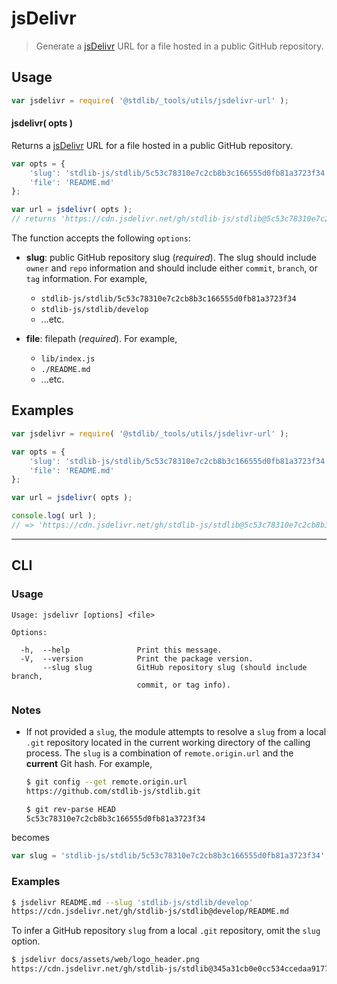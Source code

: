 <!--

@license Apache-2.0

Copyright (c) 2018 The Stdlib Authors.

Licensed under the Apache License, Version 2.0 (the "License");
you may not use this file except in compliance with the License.
You may obtain a copy of the License at

   http://www.apache.org/licenses/LICENSE-2.0

Unless required by applicable law or agreed to in writing, software
distributed under the License is distributed on an "AS IS" BASIS,
WITHOUT WARRANTIES OR CONDITIONS OF ANY KIND, either express or implied.
See the License for the specific language governing permissions and
limitations under the License.

-->

# jsDelivr

> Generate a [jsDelivr][jsdelivr] URL for a file hosted in a public GitHub repository.

<!-- Section to include introductory text. Make sure to keep an empty line after the intro `section` element and another before the `/section` close. -->

<section class="intro">

</section>

<!-- /.intro -->

<!-- Package usage documentation. -->

<section class="usage">

## Usage

```javascript
var jsdelivr = require( '@stdlib/_tools/utils/jsdelivr-url' );
```

#### jsdelivr( opts )

Returns a [jsDelivr][jsdelivr] URL for a file hosted in a public GitHub repository.

```javascript
var opts = {
    'slug': 'stdlib-js/stdlib/5c53c78310e7c2cb8b3c166555d0fb81a3723f34',
    'file': 'README.md'
};

var url = jsdelivr( opts );
// returns 'https://cdn.jsdelivr.net/gh/stdlib-js/stdlib@5c53c78310e7c2cb8b3c166555d0fb81a3723f34/README.md'
```

The function accepts the following `options`:

-   **slug**: public GitHub repository slug (_required_). The slug should include `owner` and `repo` information and should include either `commit`, `branch`, or `tag` information. For example,

    -   `stdlib-js/stdlib/5c53c78310e7c2cb8b3c166555d0fb81a3723f34`
    -   `stdlib-js/stdlib/develop`
    -   ...etc.

-   **file**: filepath (_required_). For example,

    -   `lib/index.js` 
    -   `./README.md`
    -   ...etc.

</section>

<!-- /.usage -->

<!-- Package usage notes. Make sure to keep an empty line after the `section` element and another before the `/section` close. -->

<section class="notes">

</section>

<!-- /.notes -->

<!-- Package usage examples. -->

<section class="examples">

## Examples

<!-- eslint no-undef: "error" -->

```javascript
var jsdelivr = require( '@stdlib/_tools/utils/jsdelivr-url' );

var opts = {
    'slug': 'stdlib-js/stdlib/5c53c78310e7c2cb8b3c166555d0fb81a3723f34',
    'file': 'README.md'
};

var url = jsdelivr( opts );

console.log( url );
// => 'https://cdn.jsdelivr.net/gh/stdlib-js/stdlib@5c53c78310e7c2cb8b3c166555d0fb81a3723f34/README.md'
```

</section>

<!-- /.examples -->

* * *

<section class="cli">

## CLI

<!-- CLI usage documentation. -->

<section class="usage">

### Usage

```text
Usage: jsdelivr [options] <file>

Options:

  -h,  --help               Print this message.
  -V,  --version            Print the package version.
       --slug slug          GitHub repository slug (should include branch,
                            commit, or tag info).
```

</section>

<!-- /.usage -->

<!-- CLI usage notes. Make sure to keep an empty line after the `section` element and another before the `/section` close. -->

<section class="notes">

### Notes

-   If not provided a `slug`, the module attempts to resolve a `slug` from a local `.git` repository located in the current working directory of the calling process. The `slug` is a combination of `remote.origin.url` and the **current** Git hash. For example,

    ```bash
    $ git config --get remote.origin.url
    https://github.com/stdlib-js/stdlib.git

    $ git rev-parse HEAD
    5c53c78310e7c2cb8b3c166555d0fb81a3723f34
    ```

becomes

```javascript
var slug = 'stdlib-js/stdlib/5c53c78310e7c2cb8b3c166555d0fb81a3723f34';
```

</section>

<!-- /.notes -->

<!-- CLI usage examples. -->

<section class="examples">

### Examples

```bash
$ jsdelivr README.md --slug 'stdlib-js/stdlib/develop'
https://cdn.jsdelivr.net/gh/stdlib-js/stdlib@develop/README.md
```

To infer a GitHub repository `slug` from a local `.git` repository, omit the `slug` option.

```bash
$ jsdelivr docs/assets/web/logo_header.png
https://cdn.jsdelivr.net/gh/stdlib-js/stdlib@345a31cb0e0cc534ccedaa91775873f3da2038c2/docs/assets/web/logo_header.png
```

</section>

<!-- /.examples -->

</section>

<!-- /.cli -->

<!-- Section to include cited references. If references are included, add a horizontal rule *before* the section. Make sure to keep an empty line after the `section` element and another before the `/section` close. -->

<section class="references">

</section>

<!-- /.references -->

<!-- Section for related `stdlib` packages. Do not manually edit this section, as it is automatically populated. -->

<section class="related">

</section>

<!-- /.related -->

<!-- Section for all links. Make sure to keep an empty line after the `section` element and another before the `/section` close. -->

<section class="links">

[jsdelivr]: https://jsdelivr.com/

</section>

<!-- /.links -->
